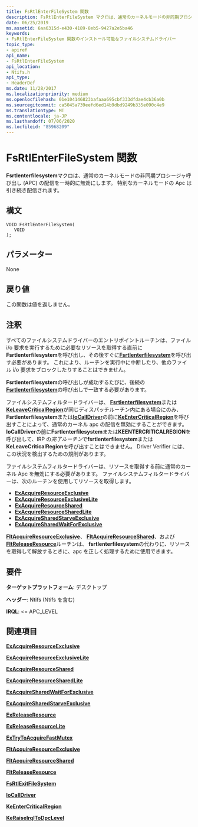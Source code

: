 ```yaml
---
title: FsRtlEnterFileSystem 関数
description: FsRtlEnterFileSystem マクロは、通常のカーネルモードの非同期プロシージャ呼び出し (APC) の配信を一時的に無効にします。 特別なカーネルモードの Apc は引き続き配信されます。
date: 06/25/2019
ms.assetid: 6aa6315d-e430-4189-8eb5-9427a2e5ba46
keywords:
- FsRtlEnterFileSystem 関数のインストール可能なファイルシステムドライバー
topic_type:
- apiref
api_name:
- FsRtlEnterFileSystem
api_location:
- Ntifs.h
api_type:
- HeaderDef
ms.date: 11/28/2017
ms.localizationpriority: medium
ms.openlocfilehash: 01e104146823bafaaa695cbf333dfdae4cb36a0b
ms.sourcegitcommit: ca5045a739eefd6ed14b9dbd9249b335e090c4e9
ms.translationtype: MT
ms.contentlocale: ja-JP
ms.lasthandoff: 07/06/2020
ms.locfileid: "85968209"
---
```

# <a name="fsrtlenterfilesystem-function"></a>FsRtlEnterFileSystem 関数

**Fsrtlenterfilesystem**マクロは、通常のカーネルモードの非同期プロシージャ呼び出し (APC) の配信を一時的に無効にします。 特別なカーネルモードの Apc は引き続き配信されます。

## <a name="syntax"></a>構文

```ManagedCPlusPlus
VOID FsRtlEnterFileSystem(
   VOID
);
```

## <a name="parameters"></a>パラメーター

None

## <a name="return-value"></a>戻り値

この関数は値を返しません。

## <a name="remarks"></a>注釈

すべてのファイルシステムドライバーのエントリポイントルーチンは、ファイル i/o 要求を実行するために必要なリソースを取得する直前に**Fsrtlenterfilesystem**を呼び出し、その後すぐに[**Fsrtlenterfilesystem**](fsrtlexitfilesystem.md)を呼び出す必要があります。 これにより、ルーチンを実行中に中断したり、他のファイル i/o 要求をブロックしたりすることはできません。

**Fsrtlenterfilesystem**の呼び出しが成功するたびに、後続の[**Fsrtlenterfilesystem**](fsrtlexitfilesystem.md)の呼び出しで一致する必要があります。

ファイルシステムフィルタードライバーは、 [**Fsrtlenterfilesystem**](https://docs.microsoft.com/windows-hardware/drivers/ifs/fsrtlexitfilesystem)または[**KeLeaveCriticalRegion**](https://docs.microsoft.com/windows-hardware/drivers/ddi/ntddk/nf-ntddk-keleavecriticalregion)が同じディスパッチルーチン内にある場合にのみ、 **Fsrtlenterfilesystem**または[**IoCallDriver**](https://docs.microsoft.com/windows-hardware/drivers/ddi/wdm/nf-wdm-iocalldriver)の前に[**KeEnterCriticalRegion**](https://docs.microsoft.com/windows-hardware/drivers/ddi/ntddk/nf-ntddk-keentercriticalregion)を呼び出すことによって、通常のカーネル apc の配信を無効にすることができます。 **IoCallDriver**の前に**Fsrtlenterfilesystem**または**KEENTERCRITICALREGION**を呼び出して、IRP の*完了ルーチン*で**fsrtlenterfilesystem**または**KeLeaveCriticalRegion**を呼び出すことはできません。 Driver Verifier には、この状況を検出するための規則があります。

ファイルシステムフィルタードライバーは、リソースを取得する前に通常のカーネル Apc を無効にする必要があります。 ファイルシステムフィルタードライバーは、次のルーチンを使用してリソースを取得します。

* [**ExAcquireResourceExclusive**](https://docs.microsoft.com/windows-hardware/drivers/kernel/mmcreatemdl)
* [**ExAcquireResourceExclusiveLite**](https://msdn.microsoft.com/library/windows/hardware/ff544351)
* [**ExAcquireResourceShared**](https://docs.microsoft.com/windows-hardware/drivers/kernel/mmcreatemdl)
* [**ExAcquireResourceSharedLite**](https://msdn.microsoft.com/library/windows/hardware/ff544363)
* [**ExAcquireSharedStarveExclusive**](https://msdn.microsoft.com/library/windows/hardware/ff544367)
* [**ExAcquireSharedWaitForExclusive**](https://msdn.microsoft.com/library/windows/hardware/ff544370)

[**FltAcquireResourceExclusive**](fltacquireresourceexclusive.md)、 [**FltAcquireResourceShared**](fltacquireresourceshared.md)、および[**FltReleaseResource**](fltreleaseresource.md)ルーチンは、 **fsrtlenterfilesystem**の代わりに、リソースを取得して解放するときに、apc を正しく処理するために使用できます。

## <a name="requirements"></a>要件

**ターゲットプラットフォーム**: デスクトップ

**ヘッダー**: Ntifs (Ntifs を含む)

**IRQL**: <= APC_LEVEL


## <a name="see-also"></a>関連項目

[**ExAcquireResourceExclusive**](https://docs.microsoft.com/windows-hardware/drivers/kernel/mmcreatemdl)

[**ExAcquireResourceExclusiveLite**](https://msdn.microsoft.com/library/windows/hardware/ff544351)

[**ExAcquireResourceShared**](https://docs.microsoft.com/windows-hardware/drivers/kernel/mmcreatemdl)

[**ExAcquireResourceSharedLite**](https://msdn.microsoft.com/library/windows/hardware/ff544363)

[**ExAcquireSharedWaitForExclusive**](https://msdn.microsoft.com/library/windows/hardware/ff544370)

[**ExAcquireSharedStarveExclusive**](https://msdn.microsoft.com/library/windows/hardware/ff544367)

[**ExReleaseResource**](https://docs.microsoft.com/windows-hardware/drivers/kernel/mmcreatemdl)

[**ExReleaseResourceLite**](https://docs.microsoft.com/windows-hardware/drivers/ddi/wdm/nf-wdm-exreleaseresourcelite)

[**ExTryToAcquireFastMutex**](https://docs.microsoft.com/previous-versions/windows/hardware/drivers/ff545647(v=vs.85))

[**FltAcquireResourceExclusive**](fltacquireresourceexclusive.md)

[**FltAcquireResourceShared**](fltacquireresourceshared.md)

[**FltReleaseResource**](fltreleaseresource.md)

[**FsRtlExitFileSystem**](fsrtlexitfilesystem.md)

[**IoCallDriver**](https://docs.microsoft.com/windows-hardware/drivers/ddi/wdm/nf-wdm-iocalldriver)

[**KeEnterCriticalRegion**](https://docs.microsoft.com/windows-hardware/drivers/ddi/ntddk/nf-ntddk-keentercriticalregion)

[**KeRaiseIrqlToDpcLevel**](https://docs.microsoft.com/windows-hardware/drivers/ddi/wdm/nf-wdm-keraiseirqltodpclevel)
